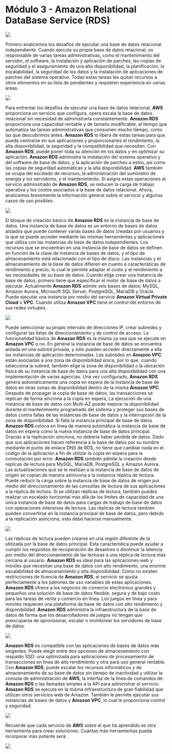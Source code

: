 # Módulo 3 - Amazon Relational DataBase Service (RDS)

![](../aws-images/aws-modulo-03/m3-sprincipales-aws-023.png)

Primero analicemos los desafíos de ejecutar una base de datos relacional independiente. Cuando ejecuta su propia base de datos relacional, es responsable de varias tareas administrativas, como el mantenimiento del servidor, el software, la instalación y aplicación de parches, las copias de seguridad y el aseguramiento de una alta disponibilidad, la planificación, la escalabilidad, la seguridad de los datos y la instalación de aplicaciones de parches del sistema operativo. Todas estas tareas les quitan recursos a otros elementos en su lista de pendientes y requieren experiencia en varias áreas.

![](../aws-images/aws-modulo-03/m3-sprincipales-aws-024.png)

Para enfrentar los desafíos de ejecutar una base de datos relacional, **AWS** proporciona un servicio que configura, opera escala la base de datos relacional sin necesidad de administrarla constantemente. **Amazon RDS** proporciona una capacidad rentable y de tamaño modificable, al tiempo que automatiza las tareas administrativas que consumen mucho tiempo, como las que descubrimos antes. **Amazon RDS** lo libera de estas tareas para que pueda centrarse en sus aplicaciones y proporcionarles el rendimiento, la alta disponibilidad, la seguridad y la compatibilidad que necesitan. Con **Amazon RDS**, puede poner toda su atención en los datos y en optimizar su aplicación. **Amazon RDS** administra la instalación del sistema operativo y del software de base de datos, y la aplicación de parches a estos, así como las copias de seguridad automáticas y la alta disponibilidad. **AWS** también se ocupa del escalado de recursos, la administración del suministro de energía y los servidores, y el mantenimiento. Sí asigna estas operaciones al servicio administrado de **Amazon RDS**, se reducen la carga de trabajo operativa y los costos asociados a la base de datos relacional. Ahora, analicemos brevemente la información general sobre el servicio y algunos casos de uso posibles.

![](../aws-images/aws-modulo-03/m3-sprincipales-aws-025.png)

El bloque de creación básico de **Amazon RDS** es la instancia de base de datos. Una instancia de base de datos es un entorno de bases de datos aislados que puede contener varias bases de datos creadas por usuarios y la que se puede acceder mediante las mismas herramientas y aplicaciones que utiliza con las instancias de base de datos independientes. Los recursos que se encuentran en una instancia de base de datos se definen en función de la clase de instancia de bases de datos, y el tipo de almacenamiento está relacionado con el tipo de disco. Las instancias y el almacenamiento de la base de datos difieren en cuanto a características de rendimiento y precio, lo cual le permite adaptar el costo y el rendimiento a las necesidades de su base de datos. Cuando elige crear una instancia de base de datos, primero tiene que especificar el motor de base de datos a ejecutar. Actualmente **Amazon RDS** admite seis bases de datos: MySQL, Amazon Aurora, Microsoft SQL Server, PostgreSQL, MaríaDB y Oracle. Puede ejecutar una instancia por medio del servicio **Amazon Virtual Private Cloud** o **VPC**. Cuando utiliza **Amazon VPC** tiene el control del entorno de sus redes virtuales.

![](../aws-images/aws-modulo-03/m3-sprincipales-aws-026.png)

Puede seleccionar su propio intervalo de direcciones IP, crear subredes y configurar las listas de direccionamiento y de control de acceso. La funcionalidad básica de **Amazon RDS** es la misma ya sea que se ejecute en **Amazon VPC** o no. En general la instancia de base de datos se encuentra aislada en una subred privada, y sólo pueden acceder directamente a ella las instancias de aplicación determinadas. Las subredes en **Amazon VPC** están asociadas a una zona de disponibilidad única, por lo que, cuando selecciona la subred, también elige  la zona de disponibilidad o la ubicación física de su instancia de base de datos para una alta disponibilidad con una implementación de varias agencias. Una vez configurado, **Amazon RDS** genera automáticamente una copia en espera de la instancia de base de datos en otras zonas de disponibilidad dentro de la misma **Amazon VPC**. Después de propagar la copia de base de datos, las transacciones se replican de forma síncrona a la copia en espera, La ejecución de una instancia de base de datos con Multi-AZ puede mejorar la disponibilidad durante el mantenimiento programado del sistema y proteger sus bases de datos contra fallas de las instancias de base de datos y la interrupción de la zona de disponibilidad. Si falla la instancia principal de base de datos **Amazon RDS** coloca en línea de manera automática la instancia de base de datos en espera como la nueva instancia de base de datos principal. Gracias a la replicación  síncrona, no debería haber pérdida de datos. Dado que sus aplicaciones hacen referencia a la base de datos por su nombre mediante el punto de enlace DNS de RDS, no tiene que cambiar nada en el código de la aplicación a fin de utilizar la copia en espera para la conmutación por error. **Amazon RDS** también admite la creación desde replicas de lectura para MySQL, MariaDB, PostgreSQL y Amazon Aurora. Las actualizaciones que se le realizan a la instancia de base de datos de origen se copian de manera asíncrona a la instancia réplica de lectura. Puede reducir la carga sobre la instancia de base de datos de origen por medio del direccionamiento de las consultas de lectura de sus aplicaciones a la réplica de lectura.  Si se utilizan réplicas de lectura, también puedes realizar un escalado horizontal más allá de los límites de capacidad de una única instancia de base de datos para cargas de trabajo de base de datos con operaciones intensivas de lectura. Las réplicas de lectura también pueden convertirse en la instancia principal de base de datos, pero debido a la replicación asíncrona, esto debe hacerse manualmente.

![](../aws-images/aws-modulo-03/m3-sprincipales-aws-027.png)

Las réplicas de lectura pueden crearse en una región diferente de la utilizada por la base de datos principal. Esta característica puede ayudar a cumplir los requisitos de recuperación de desastres o disminuir la latencia por medio del direccionamiento de las lecturas a una réplica de lectura más cercana al usuario. **Amazon RDS** es ideal para las aplicaciones web y móviles que necesitan una base de datos con alto rendimiento, una enorme escalabilidad de almacenamiento y alta disponibilidad. Como no existen restricciones de licencia de **Amazon RDS**, el servicio se ajusta perfectamente a los patrones de uso variables de estas aplicaciones. **Amazon RDS** ofrece a los negocios de comercio electrónico grandes y pequeños una solución de base de datos flexible, segura y de bajo costo para las tareas de venta y comercio en línea. Los juegos en línea y para móviles requieren una plataforma de base de datos con alto rendimiento y disponibilidad. **Amazon RDS** administra la infraestructura de la base de datos de forma que los desarrolladores de juegos no tengan que preocuparse de aprovisionar, escalar o monitorear los servidores de base de datos.

![](../aws-images/aws-modulo-03/m3-sprincipales-aws-028.png)

**Amazon RDS** es compatible con las aplicaciones de bases de datos más exigentes. Puede elegir entre dos opciones de almacenamiento con respaldo SSD: una optimizada para aplicaciones de procesamiento de transacciones en línea de alto rendimiento y otra para uso general rentable. Con **Amazon RDS**, puede escalar los recursos informáticos y de almacenamiento de su base de datos sin tiempo de inactividad y utilizar la consola de administración de **AWS**, la interfaz de la línea de comandos de **Amazon RDS** o las llamadas simples a la API para administrar el servicio. **Amazon RDS** se ejecuta en la misma infraestructura de gran fiabilidad que utilizan otros servicios web de Amazon. También le permite ejecutar sus instancias de bases de datos y **Amazon VPC**, lo cual le proporciona control y seguridad. 

![](../aws-images/aws-modulo-03/m3-sprincipales-aws-029.png)

Recuerde que cada servicio de **AWS** sobre el que ha aprendido es otra herramienta para crear soluciones. Cuántas más herramientas pueda incorporar más potente será.

![](../aws-images/aws-modulo-03/m3-sprincipales-aws-030.png)